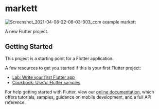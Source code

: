 # markett
![Screenshot_2021-04-08-22-06-03-903_com example markett](https://user-images.githubusercontent.com/27766375/114100670-66663e80-98a3-11eb-8ae0-572d0a766169.jpg)

A new Flutter project.

## Getting Started

This project is a starting point for a Flutter application.

A few resources to get you started if this is your first Flutter project:

- [Lab: Write your first Flutter app](https://flutter.dev/docs/get-started/codelab)
- [Cookbook: Useful Flutter samples](https://flutter.dev/docs/cookbook)

For help getting started with Flutter, view our
[online documentation](https://flutter.dev/docs), which offers tutorials,
samples, guidance on mobile development, and a full API reference.
